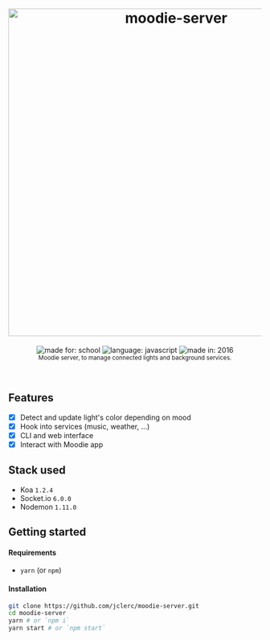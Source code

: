 <h1 align="center">
  <img alt="moodie-server" width="652" src="https://jclerc.github.io/assets/repos/banner/moodie-server.jpg">
  <br>
</h1>

<p align="center">
  <img alt="made for: school" src="https://jclerc.github.io/assets/static/badges/made-for/school.svg">
  <img alt="language: javascript" src="https://jclerc.github.io/assets/static/badges/language/javascript.svg">
  <img alt="made in: 2016" src="https://jclerc.github.io/assets/static/badges/made-in/2016.svg">
  <br>
  <sub>Moodie server, to manage connected lights and background services.</sub>
</p>
<br>

## Features

- [x] Detect and update light's color depending on mood
- [x] Hook into services (music, weather, ...)
- [x] CLI and web interface
- [x] Interact with Moodie app

## Stack used

- Koa `1.2.4`
- Socket.io `6.0.0`
- Nodemon `1.11.0`

## Getting started

#### Requirements

- `yarn` (or `npm`)

#### Installation

```sh
git clone https://github.com/jclerc/moodie-server.git
cd moodie-server
yarn # or `npm i`
yarn start # or `npm start`
```

